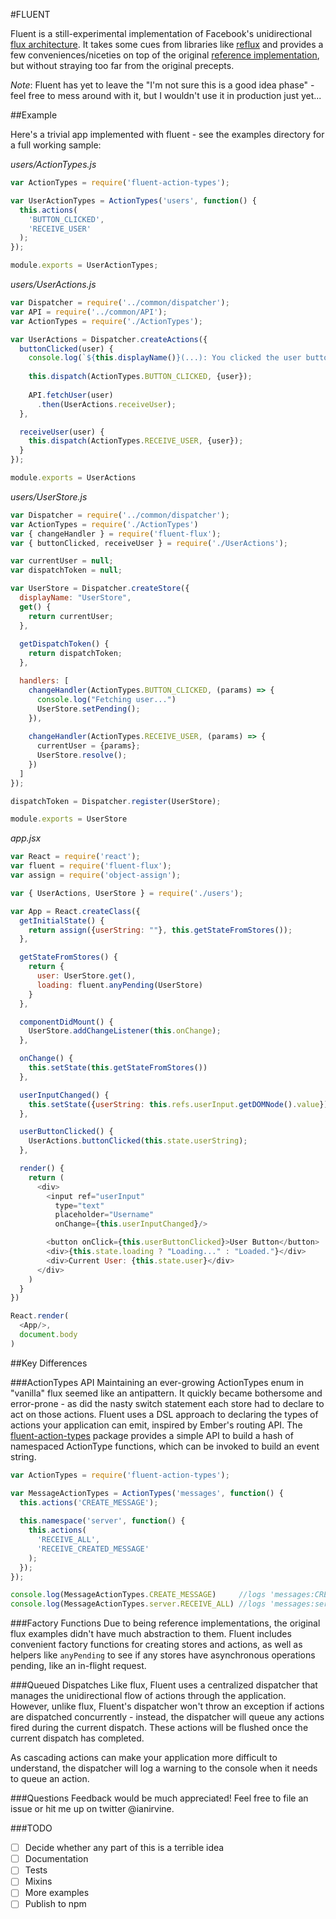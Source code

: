 #FLUENT

Fluent is a still-experimental implementation of Facebook's unidirectional [flux architecture](https://facebook.github.io/flux/). It takes some cues from libraries like [reflux](https://github.com/spoike/refluxjs) and provides a few conveniences/niceties on top of the original [reference implementation](https://github.com/facebook/flux), but without straying too far from the original precepts.

*Note*: Fluent has yet to leave the "I'm not sure this is a good idea phase" - feel free to mess around with it, but I wouldn't use it in production just yet...

##Example

Here's a trivial app implemented with fluent - see the examples directory for a full working sample:

*users/ActionTypes.js*
```js
var ActionTypes = require('fluent-action-types');

var UserActionTypes = ActionTypes('users', function() {
  this.actions(
    'BUTTON_CLICKED',
    'RECEIVE_USER'
  );
});

module.exports = UserActionTypes;
```

*users/UserActions.js*
```js
var Dispatcher = require('../common/dispatcher');
var API = require('../common/API');
var ActionTypes = require('./ActionTypes');

var UserActions = Dispatcher.createActions({
  buttonClicked(user) {
    console.log(`${this.displayName()}(...): You clicked the user button!!`)
    
    this.dispatch(ActionTypes.BUTTON_CLICKED, {user});
    
    API.fetchUser(user)
      .then(UserActions.receiveUser);
  }, 

  receiveUser(user) {
    this.dispatch(ActionTypes.RECEIVE_USER, {user});
  }
});

module.exports = UserActions
```

*users/UserStore.js*
```js
var Dispatcher = require('../common/dispatcher');
var ActionTypes = require('./ActionTypes')
var { changeHandler } = require('fluent-flux');
var { buttonClicked, receiveUser } = require('./UserActions');

var currentUser = null;
var dispatchToken = null;

var UserStore = Dispatcher.createStore({
  displayName: "UserStore",
  get() {
    return currentUser;
  },
  
  getDispatchToken() {
    return dispatchToken;
  },

  handlers: [
    changeHandler(ActionTypes.BUTTON_CLICKED, (params) => {
      console.log("Fetching user...")
      UserStore.setPending();
    }),
    
    changeHandler(ActionTypes.RECEIVE_USER, (params) => {
      currentUser = {params};
      UserStore.resolve();
    })
  ]
});

dispatchToken = Dispatcher.register(UserStore);

module.exports = UserStore
```

*app.jsx*
```js
var React = require('react');
var fluent = require('fluent-flux');
var assign = require('object-assign');

var { UserActions, UserStore } = require('./users');

var App = React.createClass({
  getInitialState() {
    return assign({userString: ""}, this.getStateFromStores());
  },

  getStateFromStores() {
    return {
      user: UserStore.get(),
      loading: fluent.anyPending(UserStore)
    }
  },

  componentDidMount() {
    UserStore.addChangeListener(this.onChange);
  },

  onChange() {
    this.setState(this.getStateFromStores())
  },

  userInputChanged() {
    this.setState({userString: this.refs.userInput.getDOMNode().value});
  },

  userButtonClicked() {
    UserActions.buttonClicked(this.state.userString);
  },

  render() {
    return (
      <div>
        <input ref="userInput"
          type="text"
          placeholder="Username" 
          onChange={this.userInputChanged}/>

        <button onClick={this.userButtonClicked}>User Button</button>
        <div>{this.state.loading ? "Loading..." : "Loaded."}</div>
        <div>Current User: {this.state.user}</div>
      </div>
    )
  }
})

React.render(
  <App/>,
  document.body
)
```

##Key Differences

###ActionTypes API
Maintaining an ever-growing ActionTypes enum in "vanilla" flux seemed like an antipattern. It quickly became bothersome and error-prone - as did the nasty switch statement each store had to declare to act on those actions. Fluent uses a DSL approach to declaring the types of actions your application can emit, inspired by Ember's routing API. The [fluent-action-types](https://github.com/iirvine/fluent-action-types) package provides a simple API to build a hash of namespaced ActionType functions, which can be invoked to build an event string.

```js
var ActionTypes = require('fluent-action-types');

var MessageActionTypes = ActionTypes('messages', function() {
  this.actions('CREATE_MESSAGE');
  
  this.namespace('server', function() {
    this.actions(
      'RECEIVE_ALL',
      'RECEIVE_CREATED_MESSAGE'
    );
  });
});

console.log(MessageActionTypes.CREATE_MESSAGE)     //logs 'messages:CREATE_MESSAGE'
console.log(MessageActionTypes.server.RECEIVE_ALL) //logs 'messages:server:RECEIVE_ALL'
```

###Factory Functions
Due to being reference implementations, the original flux examples didn't have much abstraction to them. Fluent includes convenient factory functions for creating stores and actions, as well as helpers like `anyPending` to see if any stores have asynchronous operations pending, like an in-flight request.

###Queued Dispatches
Like flux, Fluent uses a centralized dispatcher that manages the unidirectional flow of actions through the application. However, unlike flux, Fluent's dispatcher won't throw an exception if actions are dispatched concurrently - instead, the dispatcher will queue any actions fired during the current dispatch. These actions will be flushed once the current dispatch has completed.

As cascading actions can make your application more difficult to understand, the dispatcher will log a warning to the console when it needs to queue an action.

###Questions
Feedback would be much appreciated! Feel free to file an issue or hit me up on twitter @ianirvine.

###TODO
- [ ] Decide whether any part of this is a terrible idea
- [ ] Documentation
- [ ] Tests 
- [ ] Mixins
- [ ] More examples
- [ ] Publish to npm